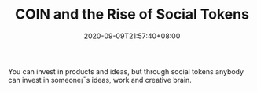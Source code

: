 ﻿---
title: "COIN and the Rise of Social Tokens"
date: 2020-09-09T21:57:40+08:00
lastmod: 2020-09-09T16:45:40+08:00
draft: false
authors: ["Odette"]
description: "You can invest in products and ideas, but through social tokens anybody can invest in someone¡¯s ideas, work and creative brain."
featuredImage: "coin-and-the-rise-of-social-tokens.png"
tags: ["Strategy Games","Play to Earn"]
categories: ["news"]
news: ["Strategy Games"]
weight: 
lightgallery: true
pinned: false
recommend: false
recommend1: false
---

You can invest in products and ideas, but through social tokens anybody can invest in someone¡¯s ideas, work and creative brain.

<!--more-->

